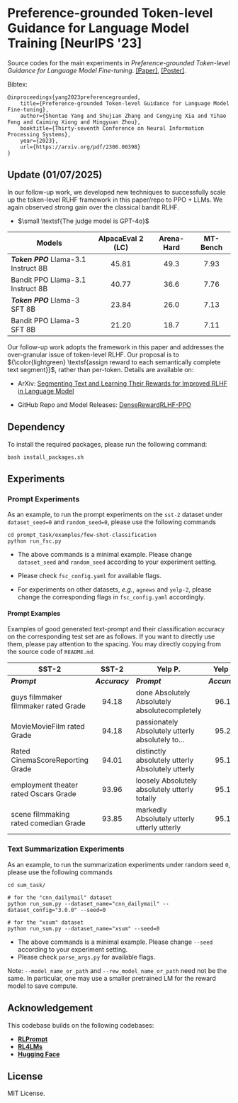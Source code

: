 # Preference-grounded Token-level Guidance for Language Model Training [NeurIPS '23]

Source codes for the main experiments in *Preference-grounded Token-level Guidance for Language Model Fine-tuning*.
[[Paper]](https://arxiv.org/abs/2306.00398), [[Poster]](https://github.com/Shentao-YANG/Preference_Grounded_Guidance/blob/main/NeurIPS_2023_tokel_level_reward_poster_40x60.pdf).

Bibtex:
```angular2html
@inproceedings{yang2023preferencegrounded,
    title={Preference-grounded Token-level Guidance for Language Model Fine-tuning},
    author={Shentao Yang and Shujian Zhang and Congying Xia and Yihao Feng and Caiming Xiong and Mingyuan Zhou},
    booktitle={Thirty-seventh Conference on Neural Information Processing Systems},
    year={2023},
    url={https://arxiv.org/pdf/2306.00398}
}
```
## Update (01/07/2025)
In our follow-up work, we developed new techniques to successfully scale up the token-level RLHF framework in this paper/repo to PPO + LLMs.
We again observed strong gain over the classical bandit RLHF.

- $\small \textsf{The judge model is GPT-4o}$

| Models                               |  AlpacaEval 2 (LC)  |  Arena-Hard   |  MT-Bench   |
|--------------------------------------|:----------:|:-----:|:-----:|
| ***Token PPO*** Llama-3.1 Instruct 8B |   45.81    | 49.3  | 7.93  |
| Bandit PPO Llama-3.1 Instruct 8B     |   40.77    | 36.6  | 7.76  |
| ***Token PPO*** Llama-3 SFT 8B         |   23.84    | 26.0  | 7.13  |
| Bandit PPO Llama-3 SFT 8B            |   21.20    | 18.7  | 7.11  |

Our follow-up work adopts the framework in this paper and addresses the over-granular issue of token-level RLHF.
Our proposal is to ${\color{lightgreen} \textsf{assign reward to each semantically complete text segment}}$, rather than per-token.
Details are available on:

- ArXiv: [Segmenting Text and Learning Their Rewards for Improved RLHF in Language Model](https://arxiv.org/abs/2501.02790)

- GitHub Repo and Model Releases: [DenseRewardRLHF-PPO](https://github.com/yinyueqin/DenseRewardRLHF-PPO)

## Dependency

To install the required packages, please run the following command:
```angular2html
bash install_packages.sh
```

## Experiments

### Prompt Experiments

As an example, to run the prompt experiments on the `sst-2` dataset under `dataset_seed=0` and `random_seed=0`, 
please use the following commands
```angular2html
cd prompt_task/examples/few-shot-classification
python run_fsc.py 
```
- The above commands is a minimal example. Please change `dataset_seed` and `random_seed` according to your experiment setting.

- Please check `fsc_config.yaml` for available flags.

- For experiments on other datasets, *e.g.*, `agnews` and `yelp-2`, please change the corresponding flags in `fsc_config.yaml` accordingly. 

#### Prompt Examples

Examples of good generated text-prompt and their classification accuracy on the corresponding test set are as follows.
If you want to directly use them, please pay attention to the spacing. You may directly copying from the source code of `README.md`.

|               **SST-2**               |    **SST-2**   |                    **Yelp P.**                   |   **Yelp P.**  |              **AG News**              |   **AG News**  |
|-------------------------------------|:--------------:|------------------------------------------------|:--------------:|-------------------------------------|:--------------:|
|              **_Prompt_**             | **_Accuracy_** |                   **_Prompt_**                   | **_Accuracy_** |              **_Prompt_**             | **_Accuracy_** |
| guys filmmaker filmmaker rated Grade  |      94.18     | done Absolutely Absolutely absolutecompletely    |      96.14     | newsIntroduction Comments Tags Search |      85.78     |
| MovieMovieFilm rated Grade            |      94.18     | passionately Absolutely utterly absolutely to... |      95.25     | newsTopic Blog Support Category       |      85.55     |
| Rated CinemaScoreReporting Grade      |      94.01     | distinctly absolutely utterly Absolutely utterly |      95.15     | news RecentRecentPhotosIntroduction   |      84.53     |
| employment theater rated Oscars Grade |      93.96     | loosely Absolutely absolutely utterly totally    |      95.14     | news Recent Brief LatestExample       |      84.51     |
| scene filmmaking rated comedian Grade |      93.85     | markedly Absolutely utterly utterly utterly      |      95.10     | newsVirtualBlogBlogNet                |      84.33     |

### Text Summarization Experiments
As an example, to run the summarization experiments under random seed `0`, please use the following commands
```angular2html
cd sum_task/

# for the "cnn_dailymail" dataset 
python run_sum.py --dataset_name="cnn_dailymail" --dataset_config="3.0.0" --seed=0

# for the "xsum" dataset
python run_sum.py --dataset_name="xsum" --seed=0
```
- The above commands is a minimal example. Please change `--seed` according to your experiment setting.
- Please check `parse_args.py` for available flags.

Note: `--model_name_or_path` and `--rew_model_name_or_path` need not be the same. In particular, one may use a smaller 
pretrained LM for the reward model to save compute. 

## Acknowledgement

This codebase builds on the following codebases:
* [**RLPrompt**](https://github.com/mingkaid/rl-prompt)
* [**RL4LMs**](https://github.com/allenai/RL4LMs)
* [**Hugging Face**](https://github.com/huggingface/transformers/tree/main/)

## License
MIT License.


















